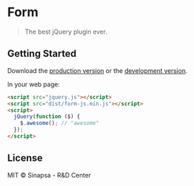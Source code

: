# Form

> The best jQuery plugin ever.


## Getting Started

Download the [production version][min] or the [development version][max].

[min]: https://raw.githubusercontent.com//jquery-form-js/master/dist/jquery.form-js.min.js
[max]: https://raw.githubusercontent.com//jquery-form-js/master/dist/jquery.form-js.js

In your web page:

```html
<script src="jquery.js"></script>
<script src="dist/form-js.min.js"></script>
<script>
  jQuery(function ($) {
    $.awesome(); // "awesome"
  });
</script>
```


## License

MIT © Sinapsa - R&D Center
